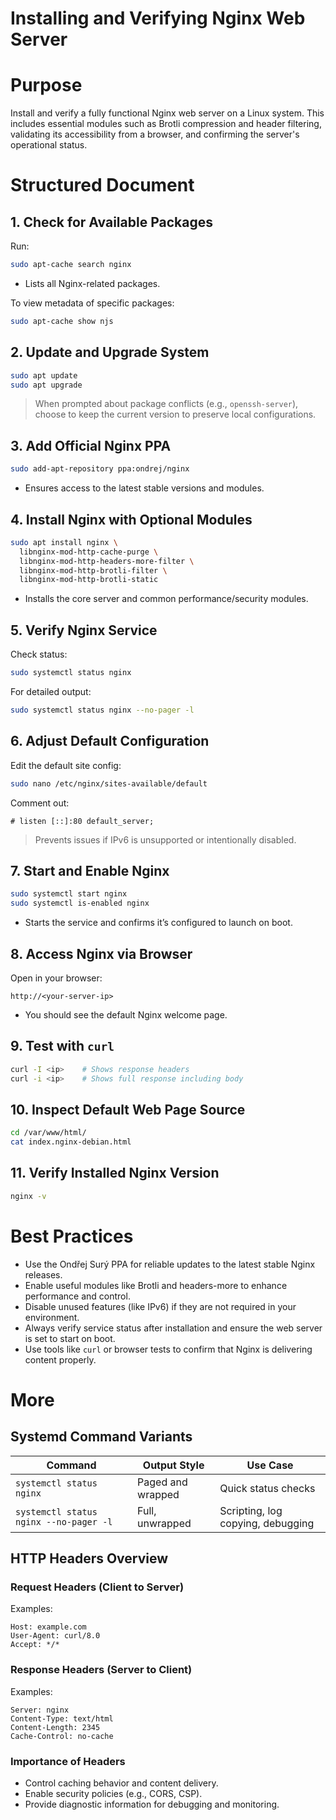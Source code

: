 # Installing and Verifying Nginx Web Server

# Purpose

Install and verify a fully functional Nginx web server on a Linux system. This includes essential modules such as Brotli compression and header filtering, validating its accessibility from a browser, and confirming the server's operational status.

# Structured Document

## 1. Check for Available Packages

Run:

```bash
sudo apt-cache search nginx
```

* Lists all Nginx-related packages.

To view metadata of specific packages:

```bash
sudo apt-cache show njs
```

## 2. Update and Upgrade System

```bash
sudo apt update
sudo apt upgrade
```

> When prompted about package conflicts (e.g., `openssh-server`), choose to keep the current version to preserve local configurations.

## 3. Add Official Nginx PPA

```bash
sudo add-apt-repository ppa:ondrej/nginx
```

* Ensures access to the latest stable versions and modules.

## 4. Install Nginx with Optional Modules

```bash
sudo apt install nginx \
  libnginx-mod-http-cache-purge \
  libnginx-mod-http-headers-more-filter \
  libnginx-mod-http-brotli-filter \
  libnginx-mod-http-brotli-static
```

* Installs the core server and common performance/security modules.

## 5. Verify Nginx Service

Check status:

```bash
sudo systemctl status nginx
```

For detailed output:

```bash
sudo systemctl status nginx --no-pager -l
```

## 6. Adjust Default Configuration

Edit the default site config:

```bash
sudo nano /etc/nginx/sites-available/default
```

Comment out:

```nginx
# listen [::]:80 default_server;
```

> Prevents issues if IPv6 is unsupported or intentionally disabled.

## 7. Start and Enable Nginx

```bash
sudo systemctl start nginx
sudo systemctl is-enabled nginx
```

* Starts the service and confirms it’s configured to launch on boot.

## 8. Access Nginx via Browser

Open in your browser:

```
http://<your-server-ip>
```

* You should see the default Nginx welcome page.

## 9. Test with `curl`

```bash
curl -I <ip>    # Shows response headers
curl -i <ip>    # Shows full response including body
```

## 10. Inspect Default Web Page Source

```bash
cd /var/www/html/
cat index.nginx-debian.html
```

## 11. Verify Installed Nginx Version

```bash
nginx -v
```

# Best Practices

* Use the Ondřej Surý PPA for reliable updates to the latest stable Nginx releases.
* Enable useful modules like Brotli and headers-more to enhance performance and control.
* Disable unused features (like IPv6) if they are not required in your environment.
* Always verify service status after installation and ensure the web server is set to start on boot.
* Use tools like `curl` or browser tests to confirm that Nginx is delivering content properly.

# More

## Systemd Command Variants

| Command                                | Output Style      | Use Case                          |
| -------------------------------------- | ----------------- | --------------------------------- |
| `systemctl status nginx`               | Paged and wrapped | Quick status checks               |
| `systemctl status nginx --no-pager -l` | Full, unwrapped   | Scripting, log copying, debugging |

## HTTP Headers Overview

### Request Headers (Client to Server)

Examples:

```http
Host: example.com
User-Agent: curl/8.0
Accept: */*
```

### Response Headers (Server to Client)

Examples:

```http
Server: nginx
Content-Type: text/html
Content-Length: 2345
Cache-Control: no-cache
```

### Importance of Headers

* Control caching behavior and content delivery.
* Enable security policies (e.g., CORS, CSP).
* Provide diagnostic information for debugging and monitoring.

